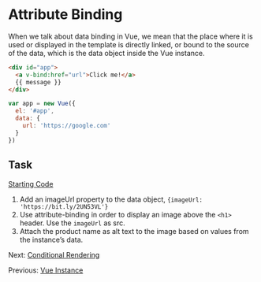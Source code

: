 # Attribute Binding

When we talk about data binding in Vue, we mean that the place where it is used or displayed in the template is directly linked, or bound to the source of the data, which is the data object inside the Vue instance.

```html
<div id="app">
  <a v-bind:href="url">Click me!</a>
  {{ message }}
</div>
```

```javascript
var app = new Vue({
  el: '#app',
  data: {
    url: 'https://google.com'
  }
})
```

## Task
[Starting Code](https://jsfiddle.net/agv4dhzt/7/)

1. Add an imageUrl property to the data object, `{imageUrl: 'https://bit.ly/2UN53VL'}`
2. Use attribute-binding in order to display an image above the `<h1>` header. Use the `imageUrl` as src.
3. Attach the product name as alt text to the image based on values from the instance’s data.

Next: [Conditional Rendering](https://github.com/kristandre/vue-workshop/blob/master/Conditional_Rendering/conditional_rendering.md)

Previous: [Vue Instance](https://github.com/kristandre/vue-workshop/blob/master/Vue_Instance/vue_instance.md)
